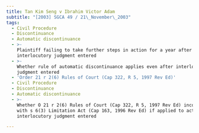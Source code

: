 ```yaml
---
title: Tan Kim Seng v Ibrahim Victor Adam
subtitle: "[2003] SGCA 49 / 21\_November\_2003"
tags:
  - Civil Procedure
  - Discontinuance
  - Automatic discontinuance
  - >-
    Plaintiff failing to take further steps in action for a year after
    interlocutory judgment entered
  - >-
    Whether rule of automatic discontinuance applies even after interlocutory
    judgment entered
  - 'Order 21 r 2(6) Rules of Court (Cap 322, R 5, 1997 Rev Ed)'
  - Civil Procedure
  - Discontinuance
  - Automatic discontinuance
  - >-
    Whether O 21 r 2(6) Rules of Court (Cap 322, R 5, 1997 Rev Ed) inconsistent
    with s 6(3) Limitation Act (Cap 163, 1996 Rev Ed) if applied to action after
    interlocutory judgment entered

---
```


